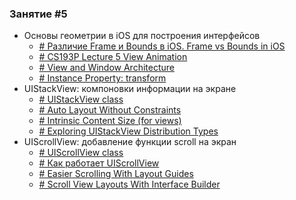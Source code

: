 ### Занятие #5

- Основы геометрии в iOS для построения интерфейсов
	- [# Различие Frame и Bounds в iOS. Frame vs Bounds in iOS](https://medium.com/@vladislav.mityuklyaev/различие-frame-и-bounds-в-ios-frame-vs-bounds-in-ios-4e5aee5ed477)
	- [# CS193P Lecture 5 View Animation](https://www.slideshare.net/onoaonoa/cs193p-lecture-5-view-animation)
	- [# View and Window Architecture](https://developer.apple.com/library/archive/documentation/WindowsViews/Conceptual/ViewPG_iPhoneOS/WindowsandViews/WindowsandViews.html)
	- [# Instance Property: transform](https://developer.apple.com/documentation/uikit/uiview/1622459-transform)
- UIStackView: компоновки информации на экране
	- [# UIStackView class](https://developer.apple.com/documentation/uikit/uistackview)
	- [# Auto Layout Without Constraints](https://developer.apple.com/library/archive/documentation/UserExperience/Conceptual/AutolayoutPG/AutoLayoutWithoutConstraints.html)
	- [# Intrinsic Content Size (for views)](https://developer.apple.com/library/archive/documentation/UserExperience/Conceptual/AutolayoutPG/AnatomyofaConstraint.html)
	- [# Exploring UIStackView Distribution Types](https://spin.atomicobject.com/2016/06/22/uistackview-distribution/)
- UIScrollView: добавление функции scroll на экран
	- [# UIScrollView class](https://developer.apple.com/documentation/uikit/uiscrollview)
	- [# Как работает UIScrollView](https://medium.com/@esskeetit/как-работает-uiscrollview-2e7052032d97)
	- [# Easier Scrolling With Layout Guides](https://useyourloaf.com/blog/easier-scrolling-with-layout-guides/)
	- [# Scroll View Layouts With Interface Builder](https://useyourloaf.com/blog/scroll-view-layouts-with-interface-builder/)